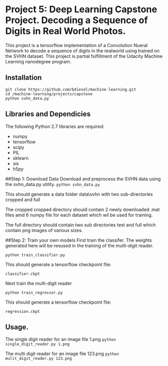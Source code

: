 # Project 5: Deep Learning Capstone Project. Decoding a Sequence of Digits in Real World Photos.

This project is a tensorflow implementation of a Convolution Nueral Network to decode a sequence of digits in the realworld using 
trained on the SVHN dataset. This project is partial fulfillment of the Udacity Machine Learning nanodegree program. 

## Installation
```
git clone https://github.com/bdiesel/machine-learning.git
cd /machine-learning/projects/capstone
python svhn_data.py
```


## Libraries and Dependicies 
The following Python 2.7 libraries are required:
* numpy
* tensorflow
* scipy
* PIL
* sklearn
* six
* h5py


##Step 1: Download Data
Download and preprocess the SVHN data using the svhn_data.py utility.
`python svhn_data.py`

This should generate a data folder data\svhn with two sub-directories cropped and full

The cropped cropped directory should contain 2 newly downloaded .mat files amd 6 numpy file for each dataset which wil be used for training.

The full directory should contain two sub directories test and full which contain png images of various sizes.


##Step 2: Train your own models
First train the classifer. The weights generated here will be resused in the training of the multi-digit reader.

`python train_classifier.py`

This should generate a tensorflow checkpoint file:

`classifier.ckpt`

Next train the multi-digit reader

`python train_regressor.py`

This should generate a tensorflow checkpoint file:

`regression.ckpt`


## Usage.

The single digit reader for an image file 1.png `python single_digit_reader.py 1.png`

The multi digit reader for an image file 123.png `python mulit_digit_reader.py 123.png`

